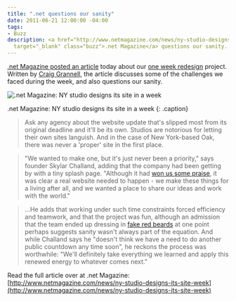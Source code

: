 ```yaml
---
title: ".net questions our sanity"
date: 2011-06-21 12:00:00 -04:00
tags:
- Buzz
description: <a href="http://www.netmagazine.com/news/ny-studio-designs-its-site-week"
  target="_blank" class="buzz">.net Magazine</a> questions our sanity.
---
```


[.net Magazine posted an article](http://www.netmagazine.com/news/ny-studio-designs-its-site-week) today about our [one week redesign](/thinking/new-website/) project. Written by [Craig Grannell](http://www.craiggrannell.com/), the article discusses some of the challenges we faced during the week, and also questions our sanity.

![.net Magazine: NY studio designs its site in a week](/uploads/netmag.jpg ".net Magazine: NY studio designs its site in a week") 

.net Magazine: NY studio designs its site in a week
{: .caption}

> Ask any agency about the website update that's slipped most from its original deadline and it'll be its own. Studios are notorious for letting their own sites languish. And in the case of New York-based Oak, there was never a 'proper' site in the first place.

> "We wanted to make one, but it's just never been a priority," says founder Skylar Challand, adding that the company had been getting by with a tiny splash page. "Although it had [won us some praise](http://thefreelancery.com/2010/01/the-ultimate-low-crap-web-site/), it was clear a real website needed to happen - we make these things for a living after all, and we wanted a place to share our ideas and work with the world."

> …He adds that working under such time constraints forced efficiency and teamwork, and that the project was fun, although an admission that the team ended up dressing in [fake red beards](http://www.flickr.com/photos/oakmade/tags/beards/) at one point perhaps suggests sanity wasn't always part of the equation. And while Challand says he "doesn't think we have a need to do another public countdown any time soon", he reckons the process was worthwhile: "We'll definitely take everything we learned and apply this renewed energy to whatever comes next."

Read the full article over at .net Magazine:  
[http://www.netmagazine.com/news/ny-studio-designs-its-site-week](http://www.netmagazine.com/news/ny-studio-designs-its-site-week)
